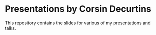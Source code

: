 Presentations by Corsin Decurtins
=================================

This repository contains the slides for various of my presentations and talks.
